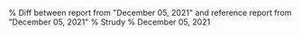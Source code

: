 % Diff between report from "December 05, 2021" and reference report from "December 05, 2021"
% Strudy
% December 05, 2021


